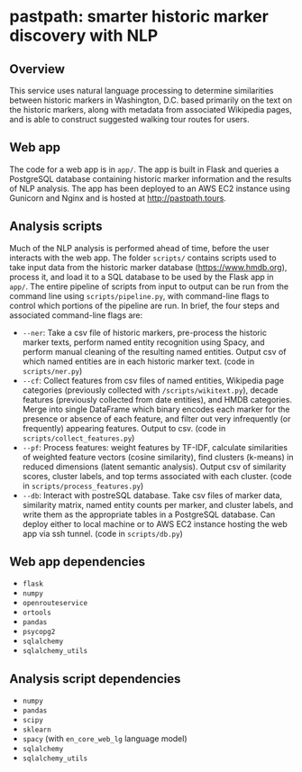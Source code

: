 # pastpath: smarter historic marker discovery with NLP

## Overview

This service uses natural language processing to determine similarities between historic markers in Washington, D.C. based primarily on the text on the historic markers, along with metadata from associated Wikipedia pages, and is able to construct suggested walking tour routes for users.

## Web app

The code for a web app is in `app/`. The app is built in Flask and queries a PostgreSQL database containing historic marker information and the results of NLP analysis. The app has been deployed to an AWS EC2 instance using Gunicorn and Nginx and is hosted at <http://pastpath.tours>.

## Analysis scripts

Much of the NLP analysis is performed ahead of time, before the user interacts with the web app. The folder `scripts/` contains scripts used to take input data from the historic marker database (<https://www.hmdb.org>), process it, and load it to a SQL database to be used by the Flask app in `app/`. The entire pipeline of scripts from input to output can be run from the command line using `scripts/pipeline.py`, with command-line flags to control which portions of the pipeline are run. In brief, the four steps and associated command-line flags are:

- `--ner`: Take a csv file of historic markers, pre-process the historic marker texts, perform named entity recognition using Spacy, and perform manual cleaning of the resulting named entities. Output csv of which named entities are in each historic marker text. (code in `scripts/ner.py`)
- `--cf`: Collect features from csv files of named entities, Wikipedia page categories (previously collected with `/scripts/wikitext.py`), decade features (previously collected from date entities), and HMDB categories. Merge into single DataFrame which binary encodes each marker for the presence or absence of each feature, and filter out very infrequently (or frequently) appearing features. Output to csv. (code in `scripts/collect_features.py`)
- `--pf`: Process features: weight features by TF-IDF, calculate similarities of weighted feature vectors (cosine similarity), find clusters (k-means) in reduced dimensions (latent semantic analysis). Output csv of similarity scores, cluster labels, and top terms associated with each cluster. (code in `scripts/process_features.py`)
- `--db`: Interact with postreSQL database. Take csv files of marker data, similarity matrix, named entity counts per marker, and cluster labels, and write them as the appropriate tables in a PostgreSQL database. Can deploy either to local machine or to AWS EC2 instance hosting the web app via ssh tunnel. (code in `scripts/db.py`)

## Web app dependencies

- `flask`
- `numpy`
- `openrouteservice`
- `ortools`
- `pandas`
- `psycopg2`
- `sqlalchemy`
- `sqlalchemy_utils`

## Analysis script dependencies

- `numpy`
- `pandas`
- `scipy`
- `sklearn`
- `spacy` (with `en_core_web_lg` language model)
- `sqlalchemy`
- `sqlalchemy_utils`
